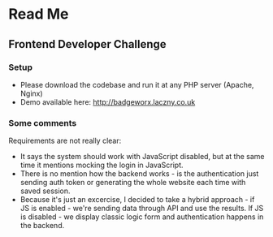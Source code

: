 # Read Me

## Frontend Developer Challenge

### Setup

- Please download the codebase and run it at any PHP server (Apache, Nginx)
- Demo available here: http://badgeworx.laczny.co.uk

### Some comments

Requirements are not really clear:
- It says the system should work with JavaScript disabled, but at the same time it mentions mocking the login in JavaScript. 
- There is no mention how the backend works - is the authentication just sending auth token or generating the whole website each time with saved session.
- Because it's just an excercise, I decided to take a hybrid approach - if JS is enabled - we're sending data through API and use the results. If JS is disabled - we display classic logic form and authentication happens in the backend.
